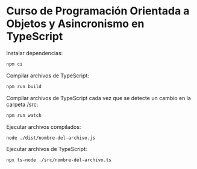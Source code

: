 # Curso de Programación Orientada a Objetos y Asincronismo en TypeScript

Instalar dependencias:

```bash
npm ci
```

Compilar archivos de TypeScript:

```bash
npm run build
```

Compilar archivos de TypeScript cada vez que se detecte un cambio en la carpeta /src:

```bash
npm run watch
```

Ejecutar archivos compilados:

```bash
node ./dist/nombre-del-archivo.js
```

Ejecutar archivos de TypeScript:

```bash
npx ts-node ./src/nombre-del-archivo.ts
```
